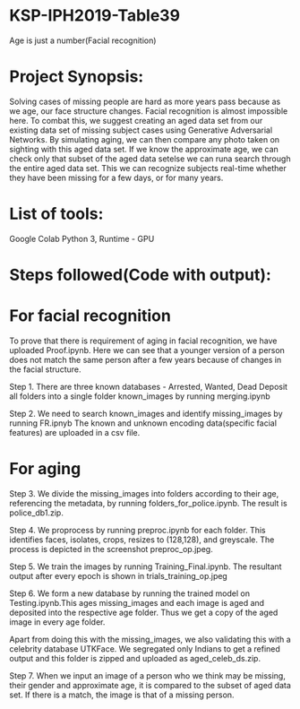 # KSP-IPH2019-Table39
Age is just a number(Facial recognition)

# Project Synopsis:
Solving cases of missing people are hard as more years pass because as we age, our face structure changes. Facial recognition is almost impossible here. To combat this, we suggest creating an aged data set from our existing data set of missing subject cases using Generative Adversarial Networks. By simulating aging, we can then compare any photo taken on sighting with this aged data set. If we know the approximate age, we can check only that subset of the aged data setelse we can runa search through the entire aged data set. This we can recognize subjects real-time whether they have been missing for a few days, or for many years.

# List of tools:
Google Colab
Python 3, Runtime - GPU

# Steps followed(Code with output):
# For facial recognition
To prove that there is requirement of aging in facial recognition, we have uploaded Proof.ipynb. Here we can see that a younger version of a person does not match the same person after a few years because of changes in the facial structure.

Step 1.
There are three known databases - Arrested, Wanted, Dead
Deposit all folders into a single folder known_images by running merging.ipynb

Step 2.
We need to search known_images and identify missing_images by running FR.ipnyb
The known and unknown encoding data(specific facial features) are uploaded in a csv file.

# For aging
Step 3.
We divide the missing_images into folders according to their age, referencing the metadata, by running folders_for_police.ipynb. The result is police_db1.zip.

Step 4.
We proprocess by running preproc.ipynb for each folder. This identifies faces, isolates, crops, resizes to (128,128), and greyscale.
The process is depicted in the screenshot preproc_op.jpeg.

Step 5.
We train the images by running Training_Final.ipynb. The resultant output after every epoch is shown in trials_training_op.jpeg

Step 6. 
We form a new database by running the trained model on Testing.ipynb.This ages missing_images and each image is aged and deposited into the respective age folder. Thus we get a copy of the aged image in every age folder.

Apart from doing this with the missing_images, we also validating this with a celebrity database UTKFace. We segregated only Indians to get a refined output and this folder is zipped and uploaded as aged_celeb_ds.zip.

Step 7.
When we input an image of a person who we think may be missing, their gender and approximate age, it is compared to the subset of aged data set. If there is a match, the image is that of a missing person. 




